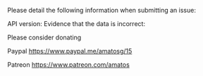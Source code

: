 Please detail the following information when submitting an issue:

API version:
Evidence that the data is incorrect:

Please consider donating

Paypal https://www.paypal.me/amatosg/15

Patreon https://www.patreon.com/amatos